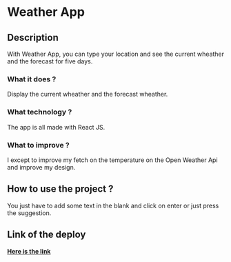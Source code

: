 # Weather App

## Description

With Weather App, you can type your location and see the current wheather and the forecast for five days.

### What it does ?

Display the current wheather and the forecast wheather.

### What technology ?

The app is all made with React JS.

### What to improve ?

I except to improve my fetch on the temperature on the Open Weather Api and improve my design.

## How to use the project ?

You just have to add some text in the blank and click on enter or just press the suggestion.

## Link of the deploy
**[Here is the link](https://charming-cassata-2d9ec5.netlify.app/)**
